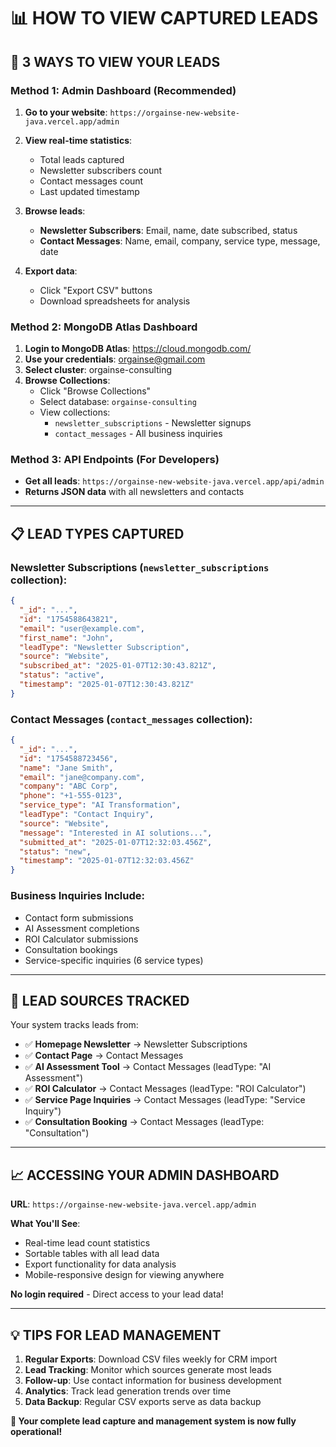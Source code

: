 # 📊 HOW TO VIEW CAPTURED LEADS

## 🎯 **3 WAYS TO VIEW YOUR LEADS**

### **Method 1: Admin Dashboard (Recommended)**
1. **Go to your website**: `https://orgainse-new-website-java.vercel.app/admin`
2. **View real-time statistics**:
   - Total leads captured
   - Newsletter subscribers count
   - Contact messages count
   - Last updated timestamp

3. **Browse leads**:
   - **Newsletter Subscribers**: Email, name, date subscribed, status
   - **Contact Messages**: Name, email, company, service type, message, date

4. **Export data**:
   - Click "Export CSV" buttons
   - Download spreadsheets for analysis

### **Method 2: MongoDB Atlas Dashboard**
1. **Login to MongoDB Atlas**: https://cloud.mongodb.com/
2. **Use your credentials**: orgainse@gmail.com
3. **Select cluster**: orgainse-consulting
4. **Browse Collections**:
   - Click "Browse Collections"
   - Select database: `orgainse-consulting`
   - View collections:
     - `newsletter_subscriptions` - Newsletter signups
     - `contact_messages` - All business inquiries

### **Method 3: API Endpoints (For Developers)**
- **Get all leads**: `https://orgainse-new-website-java.vercel.app/api/admin`
- **Returns JSON data** with all newsletters and contacts

---

## 📋 **LEAD TYPES CAPTURED**

### **Newsletter Subscriptions** (`newsletter_subscriptions` collection):
```json
{
  "_id": "...",
  "id": "1754588643821",
  "email": "user@example.com",
  "first_name": "John",
  "leadType": "Newsletter Subscription",
  "source": "Website",
  "subscribed_at": "2025-01-07T12:30:43.821Z",
  "status": "active",
  "timestamp": "2025-01-07T12:30:43.821Z"
}
```

### **Contact Messages** (`contact_messages` collection):
```json
{
  "_id": "...",
  "id": "1754588723456",
  "name": "Jane Smith",
  "email": "jane@company.com",
  "company": "ABC Corp",
  "phone": "+1-555-0123",
  "service_type": "AI Transformation",
  "leadType": "Contact Inquiry",
  "source": "Website",
  "message": "Interested in AI solutions...",
  "submitted_at": "2025-01-07T12:32:03.456Z",
  "status": "new",
  "timestamp": "2025-01-07T12:32:03.456Z"
}
```

### **Business Inquiries Include**:
- Contact form submissions
- AI Assessment completions
- ROI Calculator submissions
- Consultation bookings
- Service-specific inquiries (6 service types)

---

## 🚀 **LEAD SOURCES TRACKED**

Your system tracks leads from:
- ✅ **Homepage Newsletter** → Newsletter Subscriptions
- ✅ **Contact Page** → Contact Messages  
- ✅ **AI Assessment Tool** → Contact Messages (leadType: "AI Assessment")
- ✅ **ROI Calculator** → Contact Messages (leadType: "ROI Calculator")
- ✅ **Service Page Inquiries** → Contact Messages (leadType: "Service Inquiry")
- ✅ **Consultation Booking** → Contact Messages (leadType: "Consultation")

---

## 📈 **ACCESSING YOUR ADMIN DASHBOARD**

**URL**: `https://orgainse-new-website-java.vercel.app/admin`

**What You'll See**:
- Real-time lead count statistics
- Sortable tables with all lead data
- Export functionality for data analysis
- Mobile-responsive design for viewing anywhere

**No login required** - Direct access to your lead data!

---

## 💡 **TIPS FOR LEAD MANAGEMENT**

1. **Regular Exports**: Download CSV files weekly for CRM import
2. **Lead Tracking**: Monitor which sources generate most leads
3. **Follow-up**: Use contact information for business development
4. **Analytics**: Track lead generation trends over time
5. **Data Backup**: Regular CSV exports serve as data backup

**🎯 Your complete lead capture and management system is now fully operational!**